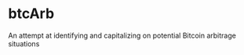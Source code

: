 btcArb
======

An attempt at identifying and capitalizing on potential Bitcoin arbitrage situations
